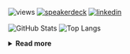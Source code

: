 ![views](https://komarev.com/ghpvc/?username=chck&color=blueviolet)
[![speakerdeck](https://img.shields.io/badge/Speaker_Deck-chck-8a2be2?style=flat-square&logo=speaker-deck)](https://speakerdeck.com/chck)
[![linkedin](https://img.shields.io/badge/LinkedIn-chck-8a2be2?style=flat-square&logo=linkedin)](https://www.linkedin.com/in/chck/)

<p align="left"> 
  <img alt="GitHub Stats" align="center" height="150" src="https://github-readme-stats-nine-umber-51.vercel.app/api?username=chck&count_private=true&show_icons=true&hide_title=true&theme=buefy" />
  <img alt="Top Langs" align="center" height="150" src="https://github-readme-stats-nine-umber-51.vercel.app/api/top-langs/?username=chck&layout=compact&count_private=true&show_icons=true&hide_title=true&theme=buefy" />
</p>

<details>
  <summary><b>Read more</b></summary>
  <br>

  <!--START_SECTION:waka-->
**🐱 My GitHub Data** 

> 📦 123.7 kB Used in GitHub's Storage 
 > 
> 🏆 154 Contributions in the Year 2025
 > 
> 💼 Opted to Hire
 > 
> 📜 133 Public Repositories 
 > 
> 🔑 24 Private Repositories 
 > 
**I'm a Night 🦉** 

```text
🌞 Morning                1162 commits        ████░░░░░░░░░░░░░░░░░░░░░   16.18 % 
🌆 Daytime                2171 commits        ████████░░░░░░░░░░░░░░░░░   30.22 % 
🌃 Evening                2034 commits        ███████░░░░░░░░░░░░░░░░░░   28.32 % 
🌙 Night                  1816 commits        ██████░░░░░░░░░░░░░░░░░░░   25.28 % 
```
📅 **I'm Most Productive on Thursday** 

```text
Monday                   1379 commits        █████░░░░░░░░░░░░░░░░░░░░   19.20 % 
Tuesday                  1070 commits        ████░░░░░░░░░░░░░░░░░░░░░   14.90 % 
Wednesday                1303 commits        █████░░░░░░░░░░░░░░░░░░░░   18.14 % 
Thursday                 1581 commits        ██████░░░░░░░░░░░░░░░░░░░   22.01 % 
Friday                   740 commits         ███░░░░░░░░░░░░░░░░░░░░░░   10.30 % 
Saturday                 477 commits         ██░░░░░░░░░░░░░░░░░░░░░░░   06.64 % 
Sunday                   633 commits         ██░░░░░░░░░░░░░░░░░░░░░░░   08.81 % 
```


📊 **This Week I Spent My Time On** 

```text
💬 Programming Languages: 
Python                   8 hrs 28 mins       ███████░░░░░░░░░░░░░░░░░░   28.97 % 
YAML                     7 hrs 47 mins       ███████░░░░░░░░░░░░░░░░░░   26.62 % 
Rust                     7 hrs 11 mins       ██████░░░░░░░░░░░░░░░░░░░   24.56 % 
TOML                     2 hrs 42 mins       ██░░░░░░░░░░░░░░░░░░░░░░░   09.27 % 
Git                      1 hr 25 mins        █░░░░░░░░░░░░░░░░░░░░░░░░   04.89 % 

🔥 Editors: 
RustRover                9 hrs 43 mins       ████████░░░░░░░░░░░░░░░░░   33.21 % 
PyCharm                  9 hrs 8 mins        ████████░░░░░░░░░░░░░░░░░   31.24 % 
Zed                      8 hrs 13 mins       ███████░░░░░░░░░░░░░░░░░░   28.09 % 
Neovim                   2 hrs 11 mins       ██░░░░░░░░░░░░░░░░░░░░░░░   07.46 % 
```

**I Mostly Code in Python** 

```text
Python                   45 repos            ████████░░░░░░░░░░░░░░░░░   33.83 % 
Jupyter Notebook         19 repos            ████░░░░░░░░░░░░░░░░░░░░░   14.29 % 
Rust                     8 repos             ██░░░░░░░░░░░░░░░░░░░░░░░   06.02 % 
Dockerfile               5 repos             █░░░░░░░░░░░░░░░░░░░░░░░░   03.76 % 
TypeScript               5 repos             █░░░░░░░░░░░░░░░░░░░░░░░░   03.76 % 
```



**Timeline**

![Lines of Code chart](https://raw.githubusercontent.com/chck/chck/main/assets/bar_graph.png)


 Last Updated on 2025-02-12 01:54 UTC
<!--END_SECTION:waka-->
</details>

